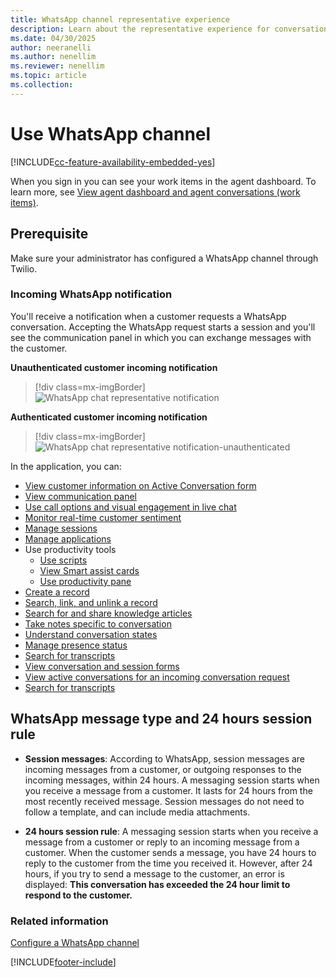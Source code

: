 ```yaml
---
title: WhatsApp channel representative experience
description: Learn about the representative experience for conversations that come through the WhatsApp channel.
ms.date: 04/30/2025
author: neeranelli
ms.author: nenellim
ms.reviewer: nenellim
ms.topic: article
ms.collection:
---
```


# Use WhatsApp channel

[!INCLUDE[cc-feature-availability-embedded-yes](../../includes/cc-feature-availability-embedded-yes.md)]

When you sign in you can see your work items in the agent dashboard. To learn more, see [View agent dashboard and agent conversations (work items)](oc-agent-dashboard.md).

## Prerequisite

Make sure your administrator has configured a WhatsApp channel through Twilio.

### Incoming WhatsApp notification

You'll receive a notification when a customer requests a WhatsApp conversation. Accepting the WhatsApp request starts a session and you'll see the communication panel in which you can exchange messages with the customer.

**Unauthenticated customer incoming notification**

> [!div class=mx-imgBorder]
> ![WhatsApp chat representative notification](../media/whatsapp-agent-notif.png "WhatsApp chat representative notification")

**Authenticated customer incoming notification**

> [!div class=mx-imgBorder]
> ![WhatsApp chat representative notification-unauthenticated](../media/whatsapp-agent-notif2.png "WhatsApp chat representative notification-unauthenticated")

In the application, you can:

- [View customer information on Active Conversation form ](oc-customer-summary.md)
- [View communication panel](oc-conversation-control.md)
- [Use call options and visual engagement in live chat](call-options-visual-engagement.md)
- [Monitor real-time customer sentiment](oc-monitor-real-time-customer-sentiment-sessions.md)
- [Manage sessions](oc-manage-sessions.md)
- [Manage applications](oc-manage-applications.md)
- Use productivity tools
    - [Use scripts](oc-agent-scripts.md)
    - [View Smart assist cards](oc-smart-assist.md)
    - [Use productivity pane](../administer/productivity-pane.md)
- [Create a record](oc-create-record.md)
- [Search, link, and unlink a record](oc-search-link-unlink-record.md)
- [Search for and share knowledge articles](../oc-search-knowledge-articles.md)
- [Take notes specific to conversation](oc-take-notes.md)
- [Understand conversation states](oc-conversation-state.md)
- [Manage presence status](oc-manage-presence-status.md)
- [Search for transcripts](oc-search-transcipts.md)
- [View conversation and session forms](oc-view-activity-types.md)
- [View active conversations for an incoming conversation request](oc-view-customer-summary-incoming-conversation-request.md)
- [Search for transcripts](oc-search-transcipts.md)

## WhatsApp message type and 24 hours session rule

- **Session messages**: According to WhatsApp, session messages are incoming messages from a customer, or outgoing responses to the incoming messages, within 24 hours. A messaging session starts when you receive a message from a customer. It lasts for 24 hours from the most recently received message. Session messages do not need to follow a template, and can include media attachments.

- **24 hours session rule**: A messaging session starts when you receive a message from a customer or reply to an incoming message from a customer. When the customer sends a message, you have 24 hours to reply to the customer from the time you received it. However, after 24 hours, if you try to send a message to the customer, an error is displayed: **This conversation has exceeded the 24 hour limit to respond to the customer.**


### Related information

[Configure a WhatsApp channel](../administer/configure-whatsapp-channel.md)


[!INCLUDE[footer-include](../../includes/footer-banner.md)]
